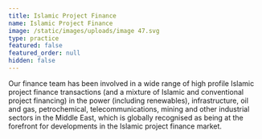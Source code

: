 ```yaml
---
title: Islamic Project Finance
name: Islamic Project Finance
image: /static/images/uploads/image 47.svg
type: practice
featured: false
featured_order: null
hidden: false
---
```

Our finance team has been involved in a wide range of high profile Islamic project finance transactions (and a mixture of Islamic and conventional project financing) in the power (including renewables), infrastructure, oil and gas, petrochemical, telecommunications, mining and other industrial sectors in the Middle East, which is globally recognised as being at the forefront for developments in the Islamic project finance market.
